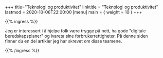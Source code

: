 +++
title="Teknologi og produktivitet"
linktitle = "Teknologi og produktivitet"
lastmod = 2020-10-06T22:00:00
[menu]
main = { weight = 10 }
+++

{{% ingress %}}

Jeg er interessert i å hjelpe folk være trygge på nett, ha gode "digitale beredskapsplaner"
og ivareta sine forbrukerrettigheter. På denne siden finner du en del artikler jeg har skrevet
om disse teamene.

{{% /ingress %}}